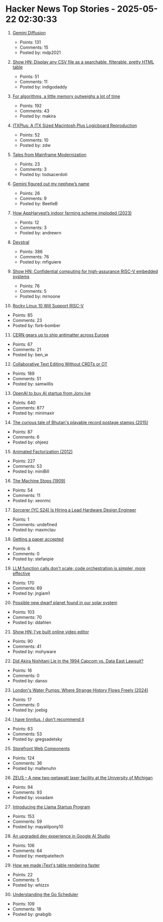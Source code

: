 # Hacker News Top Stories - 2025-05-22 02:30:33

1. [Gemini Diffusion](https://simonwillison.net/2025/May/21/gemini-diffusion/)
   - Points: 131
   - Comments: 15
   - Posted by: mdp2021

2. [Show HN: Display any CSV file as a searchable, filterable, pretty HTML table](https://github.com/derekeder/csv-to-html-table)
   - Points: 51
   - Comments: 11
   - Posted by: indigodaddy

3. [For algorithms, a little memory outweighs a lot of time](https://www.quantamagazine.org/for-algorithms-a-little-memory-outweighs-a-lot-of-time-20250521/)
   - Points: 192
   - Comments: 43
   - Posted by: makira

4. [ITXPlus: A ITX Sized Macintosh Plus Logicboard Reproduction](https://68kmla.org/bb/index.php?threads/itxplus-a-itx-sized-macintosh-plus-logicboard-reproduction.49715/)
   - Points: 52
   - Comments: 10
   - Posted by: zdw

5. [Tales from Mainframe Modernization](https://oppi.li/posts/tales_from_mainframe_modernization/)
   - Points: 23
   - Comments: 3
   - Posted by: todsacerdoti

6. [Gemini figured out my nephew’s name](https://blog.nawaz.org/posts/2025/May/gemini-figured-out-my-nephews-name/)
   - Points: 26
   - Comments: 9
   - Posted by: BeetleB

7. [How AppHarvest’s indoor farming scheme imploded (2023)](https://www.lpm.org/investigate/2023-11-16/a-celebrated-startup-promised-kentuckians-green-jobs-it-gave-them-a-grueling-hell-on-earth)
   - Points: 12
   - Comments: 3
   - Posted by: andrewrn

8. [Devstral](https://mistral.ai/news/devstral)
   - Points: 386
   - Comments: 76
   - Posted by: mfiguiere

9. [Show HN: Confidential computing for high-assurance RISC-V embedded systems](https://github.com/IBM/ACE-RISCV)
   - Points: 76
   - Comments: 5
   - Posted by: mrnoone

10. [Rocky Linux 10 Will Support RISC-V](https://rockylinux.org/news/rockylinux-support-for-riscv)
   - Points: 85
   - Comments: 23
   - Posted by: fork-bomber

11. [CERN gears up to ship antimatter across Europe](https://arstechnica.com/science/2025/05/cern-gears-up-to-ship-antimatter-across-europe/)
   - Points: 67
   - Comments: 21
   - Posted by: ben_w

12. [Collaborative Text Editing Without CRDTs or OT](https://mattweidner.com/2025/05/21/text-without-crdts.html)
   - Points: 189
   - Comments: 51
   - Posted by: samwillis

13. [OpenAI to buy AI startup from Jony Ive](https://www.bloomberg.com/news/articles/2025-05-21/openai-to-buy-apple-veteran-jony-ive-s-ai-device-startup-in-6-5-billion-deal)
   - Points: 640
   - Comments: 877
   - Posted by: minimaxir

14. [The curious tale of Bhutan's playable record postage stamps (2015)](https://thevinylfactory.com/features/the-curious-tale-of-bhutans-playable-record-postage-stamps/)
   - Points: 87
   - Comments: 6
   - Posted by: ohjeez

15. [Animated Factorization (2012)](http://www.datapointed.net/visualizations/math/factorization/animated-diagrams/)
   - Points: 227
   - Comments: 53
   - Posted by: miniBill

16. [The Machine Stops (1909)](https://standardebooks.org/ebooks/e-m-forster/short-fiction/text/the-machine-stops)
   - Points: 54
   - Comments: 11
   - Posted by: xeonmc

17. [Sorcerer (YC S24) Is Hiring a Lead Hardware Design Engineer](https://jobs.ashbyhq.com/sorcerer/6beb70de-9956-49b7-8e28-f48ea39efac6)
   - Points: 1
   - Comments: undefined
   - Posted by: maxmclau

18. [Getting a paper accepted](https://maxwellforbes.com/posts/how-to-get-a-paper-accepted/)
   - Points: 6
   - Comments: 0
   - Posted by: stefanpie

19. [LLM function calls don't scale; code orchestration is simpler, more effective](https://jngiam.bearblog.dev/mcp-large-data/)
   - Points: 170
   - Comments: 69
   - Posted by: jngiam1

20. [Possible new dwarf planet found in our solar system](https://www.minorplanetcenter.net/mpec/K25/K25K47.html)
   - Points: 103
   - Comments: 70
   - Posted by: ddahlen

21. [Show HN: I've built online video editor](https://clipjs.vercel.app/)
   - Points: 90
   - Comments: 41
   - Posted by: mohyware

22. [Did Akira Nishitani Lie in the 1994 Capcom vs. Data East Lawsuit?](https://www.thrillingtalesofoldvideogames.com/blog/akira-nishitani-capcom-data-east-lawsuit)
   - Points: 16
   - Comments: 0
   - Posted by: danso

23. [London's Water Pumps: Where Strange History Flows Freely (2024)](https://londonist.com/london/features/london-s-water-pump)
   - Points: 17
   - Comments: 0
   - Posted by: joebig

24. [I have tinnitus. I don't recommend it](https://blog.greg.technology/2025/05/20/tinnitus.html)
   - Points: 63
   - Comments: 53
   - Posted by: gregsadetsky

25. [Storefront Web Components](https://shopify.dev/docs/api/storefront-web-components)
   - Points: 124
   - Comments: 36
   - Posted by: maltenuhn

26. [ZEUS – A new two-petawatt laser facility at the University of Michigan](https://news.engin.umich.edu/2025/05/the-us-has-a-new-most-powerful-laser/)
   - Points: 94
   - Comments: 93
   - Posted by: voxadam

27. [Introducing the Llama Startup Program](https://ai.meta.com/blog/llama-startup-program/?_fb_noscript=1)
   - Points: 153
   - Comments: 59
   - Posted by: mayalilpony10

28. [An upgraded dev experience in Google AI Studio](https://developers.googleblog.com/en/google-ai-studio-native-code-generation-agentic-tools-upgrade/)
   - Points: 106
   - Comments: 64
   - Posted by: meetpateltech

29. [How we made iText's table rendering faster](https://kb.itextpdf.com/itext/how-i-made-pdf-table-rendering-faster)
   - Points: 22
   - Comments: 5
   - Posted by: whizzx

30. [Understanding the Go Scheduler](https://nghiant3223.github.io/2025/04/15/go-scheduler.html)
   - Points: 109
   - Comments: 18
   - Posted by: gnabgib


